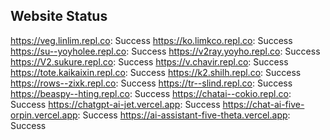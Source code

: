 ## Website Status
https://veg.linlim.repl.co: Success
https://ko.limkco.repl.co: Success
https://su--yoyholee.repl.co: Success
https://v2ray.yoyho.repl.co: Success
https://V2.sukure.repl.co: Success
https://v.chavir.repl.co: Success
https://tote.kaikaixin.repl.co: Success
https://k2.shilh.repl.co: Success
https://rows--zixk.repl.co: Success
https://tr--slind.repl.co: Success
https://beaspy--hting.repl.co: Success
https://chatai--cokio.repl.co: Success
https://chatgpt-ai-jet.vercel.app: Success
https://chat-ai-five-orpin.vercel.app: Success
https://ai-assistant-five-theta.vercel.app: Success
